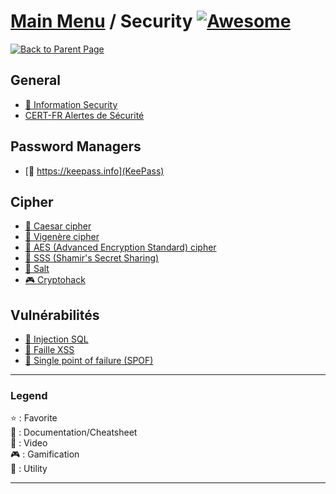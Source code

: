 # [Main Menu](../README.md) / Security [![Awesome](https://awesome.re/badge-flat.svg)](https://awesome.re)

[![Back to Parent Page](https://img.shields.io/badge/-Back_to_Parent_Page-blue?style=for-the-badge)](../README.md)


## General
- [:book: Information Security](https://en.wikipedia.org/wiki/Information_security)
- [CERT-FR Alertes de Sécurité](https://www.cert.ssi.gouv.fr)

## Password Managers
- [:wrench: https://keepass.info](KeePass)

## Cipher
- [:book: Caesar cipher](https://fr.wikipedia.org/wiki/Chiffrement_par_d%C3%A9calage)
- [:book: Vigenère cipher](https://fr.wikipedia.org/wiki/Chiffre_de_Vigenère)
- [:book: AES (Advanced Encryption Standard) cipher](https://fr.wikipedia.org/wiki/Advanced_Encryption_Standard)
- [:book: SSS (Shamir's Secret Sharing)](https://fr.wikipedia.org/wiki/Partage_de_clé_secrète_de_Shamir)
- [:book: Salt](https://en.wikipedia.org/wiki/Salt_(cryptography))
- [:video_game: Cryptohack](https://cryptohack.org)

## Vulnérabilités
- [:book: Injection SQL](https://fr.wikipedia.org/wiki/Injection_SQL)
- [:book: Faille XSS](https://fr.wikipedia.org/wiki/Cross-site_scripting)
- [:book: Single point of failure (SPOF)](https://fr.wikipedia.org/wiki/Point_de_d%C3%A9faillance_unique)

---

### Legend
:star: : Favorite\
:book: : Documentation/Cheatsheet\
:movie_camera: : Video\
:video_game: : Gamification\
:wrench: : Utility

---
